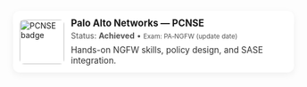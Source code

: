 <div style="display:flex;align-items:center;gap:12px;padding:12px;border-radius:12px;box-shadow:0 4px 14px rgba(0,0,0,0.06);background:#fff;max-width:720px;">
<img src="images/paloalto-pcnse-badge.png" alt="PCNSE badge" style="width:80px;height:80px;object-fit:contain;border-radius:8px;"/>
<div>
<h3 style="margin:0;font-size:1.05rem;">Palo Alto Networks — PCNSE</h3>
<p style="margin:4px 0 0 0;color:#555;">Status: <strong>Achieved</strong> • <small>Exam: PA‑NGFW (update date)</small></p>
<p style="margin:8px 0 0 0;font-size:0.95rem;color:#333;">Hands-on NGFW skills, policy design, and SASE integration.</p>
</div>
</div>
